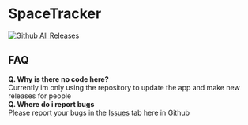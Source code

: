 
# SpaceTracker

[![Github All Releases](https://img.shields.io/github/downloads/fearlessnite345/spacetracker/total.svg)](https://github.com/FearlessNite345/SpaceTracker/releases)

## FAQ
**Q. Why is there no code here?**
<br>
Currently im only using the repository to update the app and make new releases for people
<br>
**Q. Where do i report bugs**
<br>
Please report your bugs in the [Issues](https://github.com/FearlessNite345/SpaceTracker/issues) tab here in Github
